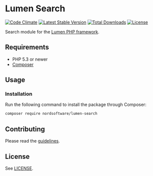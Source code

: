 # Lumen Search

[![Code Climate](https://codeclimate.com/github/nordsoftware/lumen-search/badges/gpa.svg)](https://codeclimate.com/github/nordsoftware/lumen-search)
[![Latest Stable Version](https://poser.pugx.org/nordsoftware/lumen-search/version)](https://packagist.org/packages/nordsoftware/lumen-search)
[![Total Downloads](https://poser.pugx.org/nordsoftware/lumen-search/downloads)](https://packagist.org/packages/nordsoftware/lumen-search)
[![License](https://img.shields.io/badge/license-MIT-blue.svg)](LICENSE)

Search module for the [Lumen PHP framework](http://lumen.laravel.com/).

## Requirements

- PHP 5.3 or newer
- [Composer](http://getcomposer.org)

## Usage

### Installation

Run the following command to install the package through Composer:

```sh
composer require nordsoftware/lumen-search
```

## Contributing

Please read the [guidelines](.github/CONTRIBUTING.md).

## License

See [LICENSE](LICENSE).
